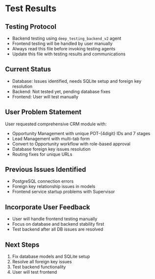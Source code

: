 # Test Results

## Testing Protocol
- Backend testing using `deep_testing_backend_v2` agent
- Frontend testing will be handled by user manually
- Always read this file before invoking testing agents
- Update this file with testing results and communications

## Current Status
- Database: Issues identified, needs SQLite setup and foreign key resolution
- Backend: Not tested yet, pending database fixes
- Frontend: User will test manually

## User Problem Statement
User requested comprehensive CRM module with:
- Opportunity Management with unique POT-{4digit} IDs and 7 stages
- Lead Management with multi-tab form
- Convert to Opportunity workflow with role-based approval
- Database foreign key issues resolution
- Routing fixes for unique URLs

## Previous Issues Identified
- PostgreSQL connection errors
- Foreign key relationship issues in models
- Frontend service startup problems with Supervisor

## Incorporate User Feedback
- User will handle frontend testing manually
- Focus on database and backend stability first
- Test backend after all DB issues are resolved

## Next Steps
1. Fix database models and SQLite setup
2. Resolve all foreign key issues
3. Test backend functionality
4. User will test frontend